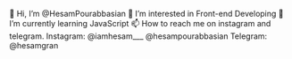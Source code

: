 👋 Hi, I’m @HesamPourabbasian
👀 I’m interested in Front-end Developing
🌱 I’m currently learning JavaScript
📫 How to reach me on instagram and telegram.
Instagram: @iamhesam___
@hesampourabbasian
Telegram: @hesamgran
